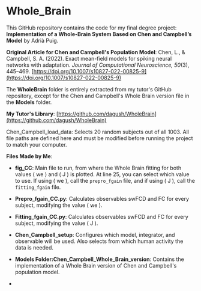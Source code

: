 # Whole_Brain

This GitHub repository contains the code for my final degree project: **Implementation of a Whole-Brain System Based on Chen and Campbell’s Model** by Adrià Puig.

**Original Article for Chen and Campbell's Population Model**:
Chen, L., & Campbell, S. A. (2022). Exact mean-field models for spiking neural networks with adaptation. *Journal of Computational Neuroscience, 50*(3), 445–469. [https://doi.org/10.1007/s10827-022-00825-9](https://doi.org/10.1007/s10827-022-00825-9)

The **WholeBrain** folder is entirely extracted from my tutor's GitHub repository, except for the Chen and Campbell's Whole Brain version file in the **Models** folder.

**My Tutor's Library**:
[https://github.com/dagush/WholeBrain](https://github.com/dagush/WholeBrain)

Chen_Campbell_load_data: Selects 20 random subjects out of all 1003. All file paths are defined here and must be modified before running the project to match your computer.

**Files Made by Me**:

- **fig_CC**: Main file to run, from where the Whole Brain fitting for both values \( we \) and \( J \) is plotted. At line 25, you can select which value to use. If using \( we \), call the `prepro_fgain` file, and if using \( J \), call the `fitting_fgain` file.

- **Prepro_fgain_CC.py**: Calculates observables swFCD and FC for every subject, modifying the value \( we \).

- **Fitting_fgain_CC.py**: Calculates observables swFCD and FC for every subject, modifying the value \( J \).

- **Chen_Campbell_setup**: Configures which model, integrator, and observable will be used. Also selects from which human activity the data is needed.

- **Models Folder:Chen_Campbell_Whole_Brain_version**: Contains the implementation of a Whole Brain version of Chen and Campbell's population model.
- 
